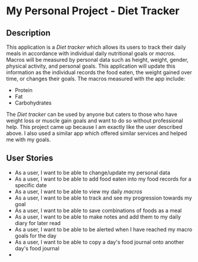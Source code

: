 # My Personal Project - Diet Tracker

## Description

This application is a *Diet tracker* which allows its users to track their daily meals in accordance with individual
daily nutritional goals or *macros*. Macros will be measured by personal data such as height, weight, gender, physical
activity, and personal goals. This application will update this information as the individual records the food eaten,
the weight gained over time, or changes their goals. The macros measured with the app include:
- Protein
- Fat
- Carbohydrates

The *Diet tracker* can be used by anyone but caters to those who have weight loss or muscle gain goals and want to do
so without professional help. This project came up because I am exactly like the user described above. I also used a
similar app which offered similar services and helped me with my goals.

## User Stories
- As a user, I want to be able to change/update my personal data
- As a user, I want to be able to add food eaten into my food records for a specific date
- As a user, I want to be able to view my daily *macros*
- As a user, I want to be able to track and see my progression towards my goal
- As a user, I want to be able to save combinations of foods as a meal
- As a user, I want to be able to make notes and add them to my daily diary for later read
- As a user, I want to be able to be alerted when I have reached my macro goals for the day
- As a user, I want to be able to copy a day's food journal onto another day's food journal
- 
